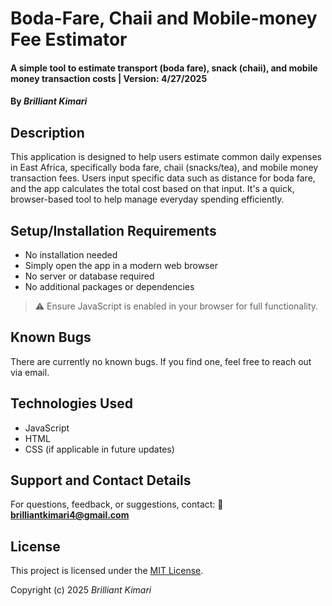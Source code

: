 # Boda-Fare, Chaii and Mobile-money Fee Estimator

#### A simple tool to estimate transport (boda fare), snack (chaii), and mobile money transaction costs | Version: 4/27/2025

#### By *Brilliant Kimari*

## Description

This application is designed to help users estimate common daily expenses in East Africa, specifically boda fare, chaii (snacks/tea), and mobile money transaction fees. Users input specific data such as distance for boda fare, and the app calculates the total cost based on that input. It's a quick, browser-based tool to help manage everyday spending efficiently.

## Setup/Installation Requirements

* No installation needed
* Simply open the app in a modern web browser
* No server or database required
* No additional packages or dependencies

> ⚠️ Ensure JavaScript is enabled in your browser for full functionality.

## Known Bugs

There are currently no known bugs. If you find one, feel free to reach out via email.

## Technologies Used

* JavaScript
* HTML
* CSS (if applicable in future updates)

## Support and Contact Details

For questions, feedback, or suggestions, contact:
📧 **[brilliantkimari4@gmail.com](mailto:brilliantkimari4@gmail.com)**

## License

This project is licensed under the [MIT License](https://opensource.org/licenses/MIT).

Copyright (c) 2025
*Brilliant Kimari*

